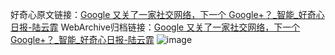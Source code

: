 好奇心原文链接：[Google 又关了一家社交网络，下一个 Google+？_智能_好奇心日报-陆云霏](https://www.qdaily.com/articles/1318.html)
WebArchive归档链接：[Google 又关了一家社交网络，下一个 Google+？_智能_好奇心日报-陆云霏](http://web.archive.org/web/20190623145902/https://www.qdaily.com/articles/1318.html)
![image](http://ww3.sinaimg.cn/large/007d5XDply1g3v4cfdhqpj30u03s17wh)